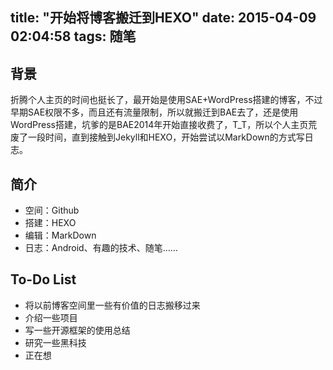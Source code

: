 title: "开始将博客搬迁到HEXO"
date: 2015-04-09 02:04:58
tags: 随笔
---

背景
--
折腾个人主页的时间也挺长了，最开始是使用SAE+WordPress搭建的博客，不过早期SAE权限不多，而且还有流量限制，所以就搬迁到BAE去了，还是使用WordPress搭建，坑爹的是BAE2014年开始直接收费了，T_T，所以个人主页荒废了一段时间，直到接触到Jekyll和HEXO，开始尝试以MarkDown的方式写日志。

简介
--

 - 空间：Github
 - 搭建：HEXO
 - 编辑：MarkDown
 - 日志：Android、有趣的技术、随笔……

To-Do List
----------

 - 将以前博客空间里一些有价值的日志搬移过来
 - 介绍一些项目
 - 写一些开源框架的使用总结
 - 研究一些黑科技
 - 正在想